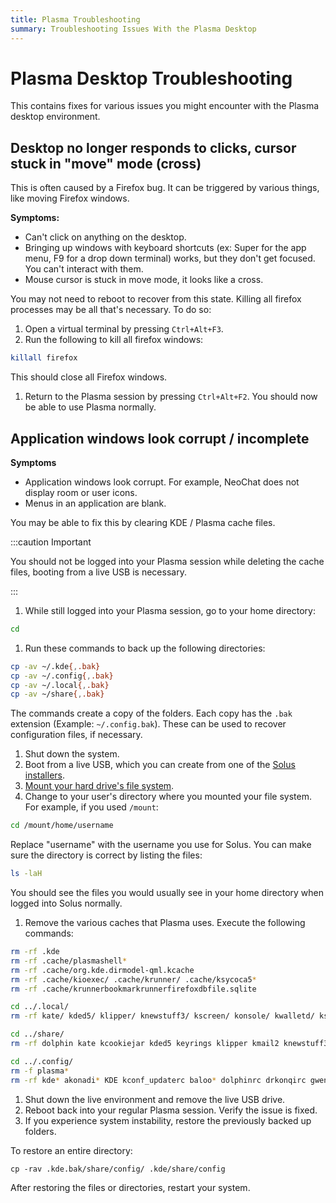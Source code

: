 ```yaml
---
title: Plasma Troubleshooting
summary: Troubleshooting Issues With the Plasma Desktop
---
```


# Plasma Desktop Troubleshooting

This contains fixes for various issues you might encounter with the Plasma desktop environment.

## Desktop no longer responds to clicks, cursor stuck in "move" mode (cross)

This is often caused by a Firefox bug. It can be triggered by various things, like moving Firefox windows.

**Symptoms:**
- Can't click on anything on the desktop.
- Bringing up windows with keyboard shortcuts (ex: Super for the app menu, F9 for a drop down terminal) works, but they don't get focused. You can't interact with them.
- Mouse cursor is stuck in move mode, it looks like a cross.

You may not need to reboot to recover from this state. Killing all firefox processes may be all that's necessary. To do so:

1. Open a virtual terminal by pressing `Ctrl+Alt+F3`.
1. Run the following to kill all firefox windows:
  ```bash
  killall firefox
  ```
  This should close all Firefox windows.
1. Return to the Plasma session by pressing `Ctrl+Alt+F2`.
  You should now be able to use Plasma normally.

## Application windows look corrupt / incomplete

**Symptoms**
- Application windows look corrupt. For example, NeoChat does not display room or user icons.
- Menus in an application are blank.

You may be able to fix this by clearing KDE / Plasma cache files.

:::caution Important

You should not be logged into your Plasma session while deleting the cache files, booting from a live USB is necessary.

:::

1. While still logged into your Plasma session, go to your home directory:
  ```bash
  cd
  ```
1. Run these commands to back up the following directories:
  ```bash
  cp -av ~/.kde{,.bak}
  cp -av ~/.config{,.bak}
  cp -av ~/.local{,.bak}
  cp -av ~/share{,.bak}
  ```
  The commands create a copy of the folders. Each copy has the `.bak` extension (Example: `~/.config.bak`). These can be used to recover configuration files, if necessary.
1. Shut down the system.
1. Boot from a live USB, which you can create from one of the [Solus installers](https://getsol.us/download/).
1. [Mount your hard drive's file system](./boot-rescue.md#mounting-your-system).
1. Change to your user's directory where you mounted your file system. For example, if you used `/mount`:
  ```bash
  cd /mount/home/username
  ```
  Replace "username" with the username you use for Solus.
  You can make sure the directory is correct by listing the files:
  ```bash
  ls -laH
  ```
  You should see the files you would usually see in your home directory when logged into Solus normally.
1. Remove the various caches that Plasma uses.
  Execute the following commands:
  ```bash
  rm -rf .kde
  rm -rf .cache/plasmashell*
  rm -rf .cache/org.kde.dirmodel-qml.kcache
  rm -rf .cache/kioexec/ .cache/krunner/ .cache/ksycoca5*
  rm -rf .cache/krunnerbookmarkrunnerfirefoxdbfile.sqlite

  cd ../.local/
  rm -rf kate/ kded5/ klipper/ knewstuff3/ kscreen/ konsole/ kwalletd/ ksysguard/ kmail2/ kcookiejar/ kactivitymanagerd/

  cd ../share/
  rm -rf dolphin kate kcookiejar kded5 keyrings klipper kmail2 knewstuff3 konsole kscreen ksysguard kwalletd kxmlgui5 plasma_engine_comic plasma plasma_notes org.kde.gwenview

  cd ../.config/
  rm -f plasma*
  rm -rf kde* akonadi* KDE kconf_updaterc baloo* dolphinrc drkonqirc gwenviewrc kmail2rc k*rc katemetainfos
  ```
1. Shut down the live environment and remove the live USB drive.
1. Reboot back into your regular Plasma session. Verify the issue is fixed.
1. If you experience system instability, restore the previously backed up folders.

  To restore an entire directory:
  ```
  cp -rav .kde.bak/share/config/ .kde/share/config
  ```
  After restoring the files or directories, restart your system.
